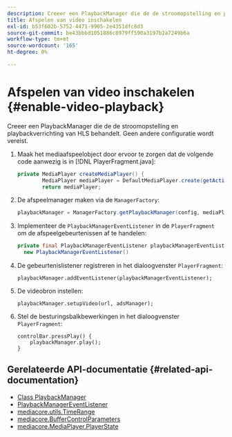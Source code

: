```yaml
---
description: Creeer een PlaybackManager die de de stroomopstelling en playbackverrichting van HLS behandelt. Geen andere configuratie wordt vereist.
title: Afspelen van video inschakelen
exl-id: b53f602b-5752-4471-9905-2e4351dfc8d3
source-git-commit: be43bbbd1051886c8979ff590a3197b2a7249b6a
workflow-type: tm+mt
source-wordcount: '165'
ht-degree: 0%

---
```


# Afspelen van video inschakelen {#enable-video-playback}

Creeer een PlaybackManager die de de stroomopstelling en playbackverrichting van HLS behandelt. Geen andere configuratie wordt vereist.

1. Maak het mediaafspeelobject door ervoor te zorgen dat de volgende code aanwezig is in [!DNL PlayerFragment.java]:

   ```java
   private MediaPlayer createMediaPlayer() { 
           MediaPlayer mediaPlayer = DefaultMediaPlayer.create(getActivity().getApplicationContext()); 
           return mediaPlayer;
   ```

   <!-- I've duplicated this information. It also exists in the PlayerFragment section, just before the Feature manager section. I figured that I should have it here as well, in case they jump directly to this section.-->

1. De afspeelmanager maken via de `ManagerFactory`:

   ```java
   playbackManager = ManagerFactory.getPlaybackManager(config, mediaPlayer);
   ```

1. Implementeer de `PlaybackManagerEventListener` in de `PlayerFragment` om de afspeelgebeurtenissen af te handelen:

   ```java
   private final PlaybackManagerEventListener playbackManagerEventListener =  
     new PlaybackManagerEventListener() 
   ```

1. De gebeurtenislistener registreren in het dialoogvenster `PlayerFragment`:

   ```
   playbackManager.addEventListener(playbackManagerEventListener);
   ```

1. De videobron instellen:

   ```
   playbackManager.setupVideo(url, adsManager); 
   ```

1. Stel de besturingsbalkbewerkingen in het dialoogvenster `PlayerFragment`:

   ```
   controlBar.pressPlay() { 
       playbackManager.play();  
   }
   ```

## Gerelateerde API-documentatie {#related-api-documentation}

* [Class PlaybackManager](https://help.adobe.com/en_US/primetime/api/reference_implementation/android/javadoc/com/adobe/primetime/reference/manager/PlaybackManager.html)
* [PlaybackManagerEventListener](https://help.adobe.com/en_US/primetime/api/reference_implementation/android/javadoc/com/adobe/primetime/reference/manager/PlaybackManager.PlaybackManagerEventListener.html)
* [mediacore.utils.TimeRange](https://help.adobe.com/en_US/primetime/api/psdk/javadoc/com/adobe/mediacore/utils/TimeRange.html)
* [mediacore.BufferControlParameters](https://help.adobe.com/en_US/primetime/api/psdk/javadoc/com/adobe/mediacore/BufferControlParameters.html)
* [mediacore.MediaPlayer.PlayerState](https://help.adobe.com/en_US/primetime/api/psdk/javadoc/com/adobe/mediacore/MediaPlayer.PlayerState.html)
